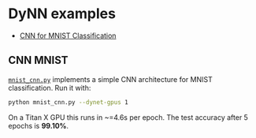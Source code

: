 # DyNN examples

- [CNN for MNIST Classification](cnn-mnist)

## CNN MNIST

[`mnist_cnn.py`](mnist_cnn.py) implements a simple CNN architecture for MNIST classification. Run it with:

```bash
python mnist_cnn.py --dynet-gpus 1
```

On a Titan X GPU this runs in ~=4.6s per epoch. The test accuracy after 5 epochs is **99.10%**.